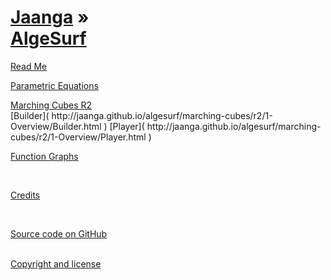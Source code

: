 [Jaanga](../index.html ) &raquo;<br>[AlgeSurf]( ./index.html )
===

<p id=rm >
	<a href=JavaScript:displayPage('#readme.md#rm'); >Read Me</a>
</p>

<p id=rm >
	<a href=JavaScript:displayPage('#./parametric-equations/r2/readme.md#rm'); >Parametric Equations</a>
</p>
 
<div id=rm ><a href=JavaScript:displayPage('#./marching-cubes/r2/readme.md#rm'); >Marching Cubes R2</a></div>
<i class="fa fa-external-link"></i> [Builder]( http://jaanga.github.io/algesurf/marching-cubes/r2/1-Overview/Builder.html )  
<i class="fa fa-external-link"></i> [Player]( http://jaanga.github.io/algesurf/marching-cubes/r2/1-Overview/Player.html )  

<p id=rm >
	<a href=JavaScript:displayPage('#./function-graphs/readme.md#rm'); >Function Graphs</a>
</p>



<br>

<p id=rm >
	<a href=JavaScript:displayPage('#credits.md#rm'); >Credits</a>
</p>


<br>

<i class='fa fa-github'></i> [Source code on GitHub]( https://github.com/jaanga/algesurf/ )  
<br>
 
<i class='fa fa-copy'></i> [Copyright and license]( https://github.com/jaanga/jaanga.github.io/blob/master/jaanga-copyright-and-mit-license.md )  
